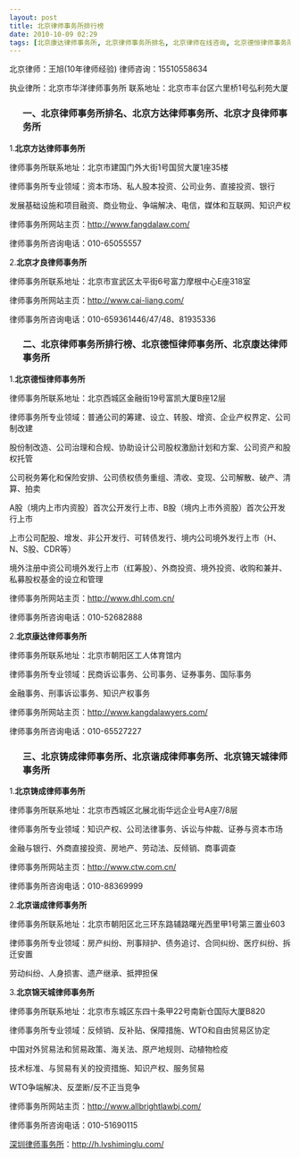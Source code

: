 ```yaml
---
layout: post
title: 北京律师事务所排行榜
date: 2010-10-09 02:29
tags: [北京康达律师事务所, 北京律师事务所排名, 北京律师在线咨询, 北京德恒律师事务所, 北京才良律师事务所, 北京方达律师事务所, 北京谐成律师事务所, 北京铸成律师事务所, 北京锦天城律师事务所, 深圳律师事务所]
---
```

北京律师：王旭(10年律师经验)
律师咨询：15510558634

执业律所：北京市华洋律师事务所
联系地址：北京市丰台区六里桥1号弘利苑大厦
<ol>
<h3>一、北京律师事务所排名、北京方达律师事务所、北京才良律师事务所</h3>
</ol>
1.<strong>北京方达律师事务所</strong>

律师事务所联系地址：北京市建国门外大街1号国贸大厦1座35楼

律师事务所专业领域：资本市场、私人股本投资、公司业务、直接投资、银行

发展基础设施和项目融资、商业物业、争端解决、电信，媒体和互联网、知识产权

律师事务所网站主页：http://www.fangdalaw.com/

律师事务所咨询电话：010-65055557

2.<strong>北京才良律师事务所</strong>

律师事务所联系地址：北京市宣武区太平街6号富力摩根中心E座318室

律师事务所网站主页：http://www.cai-liang.com/

律师事务所咨询电话：010-659361446/47/48、81935336
<ol>
<h3>二、北京律师事务所排行榜、北京德恒律师事务所、北京康达律师事务所</h3>
</ol>
1.<strong>北京德恒律师事务所</strong>

律师事务所联系地址：北京西城区金融街19号富凯大厦B座12层

律师事务所专业领域：普通公司的筹建、设立、转股、增资、企业产权界定、公司制改建

股份制改造、公司治理和合规、协助设计公司股权激励计划和方案、公司资产和股权托管

公司税务筹化和保险安排、公司债权债务重组、清收、变现、公司解散、破产、清算、拍卖

A股（境内上市内资股）首次公开发行上市、B股（境内上市外资股）首次公开发行上市

上市公司配股、增发、非公开发行、可转债发行、境内公司境外发行上市（H、N、S股、CDR等）

境外注册中资公司境外发行上市（红筹股）、外商投资、境外投资、收购和兼并、私募股权基金的设立和管理

律师事务所网站主页：http://www.dhl.com.cn/

律师事务所咨询电话：010-52682888

2.<strong>北京康达律师事务所</strong>

律师事务所联系地址：北京市朝阳区工人体育馆内

律师事务所专业领域：民商诉讼事务、公司事务、证券事务、国际事务

金融事务、刑事诉讼事务、知识产权事务

律师事务所网站主页：http://www.kangdalawyers.com/

律师事务所咨询电话：010-65527227
<ol>
<h3>三、北京铸成律师事务所、北京谐成律师事务所、北京锦天城律师事务所</h3>
</ol>
1.<strong>北京铸成律师事务所</strong>

律师事务所联系地址：北京市西城区北展北街华远企业号A座7/8层

律师事务所专业领域：知识产权、公司法律事务、诉讼与仲裁、证券与资本市场

金融与银行、外商直接投资、房地产、劳动法、反倾销、商事调查

律师事务所网站主页：http://www.ctw.com.cn/

律师事务所咨询电话：010-88369999

2.<strong>北京谐成律师事务所</strong>

律师事务所联系地址：北京市朝阳区北三环东路辅路曙光西里甲1号第三置业603

律师事务所专业领域：房产纠纷、刑事辩护、债务追讨、合同纠纷、医疗纠纷、拆迁安置

劳动纠纷、人身损害、遗产继承、抵押担保

3.<strong>北京锦天城律师事务所</strong>

律师事务所联系地址：北京市东城区东四十条甲22号南新仓国际大厦B820

律师事务所专业领域：反倾销、反补贴、保障措施、WTO和自由贸易区协定

中国对外贸易法和贸易政策、海关法、原产地规则、动植物检疫

技术标准、与贸易有关的投资措施、知识产权、服务贸易

WTO争端解决、反垄断/反不正当竞争

律师事务所网站主页：http://www.allbrightlawbj.com/

律师事务所咨询电话：010-51690115

<a href="http://h.lvshiminglu.com/">深圳律师事务所</a>：<a href="http://h.lvshiminglu.com/">http://h.lvshiminglu.com/</a>


